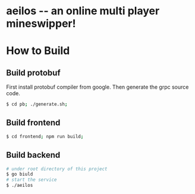 # aeilos -- an online multi player mineswipper!

# How to Build

## Build protobuf
First install protobuf compiler from google. Then generate the grpc source code.
```sh
$ cd pb; ./generate.sh;
```

## Build frontend
```sh
$ cd frontend; npm run build;
```

## Build backend
```sh
# under root directory of this project
$ go biuld
# start the service
$ ./aeilos
```